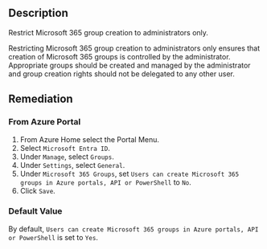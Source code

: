 ## Description

Restrict Microsoft 365 group creation to administrators only.

Restricting Microsoft 365 group creation to administrators only ensures that creation of Microsoft 365 groups is controlled by the administrator. Appropriate groups should be created and managed by the administrator and group creation rights should not be delegated to any other user.

## Remediation

### From Azure Portal

1. From Azure Home select the Portal Menu.
2. Select `Microsoft Entra ID`.
3. Under `Manage`, select `Groups`.
4. Under `Settings`, select `General`.
5. Under `Microsoft 365 Groups`, set `Users can create Microsoft 365 groups in Azure portals, API or PowerShell` to `No`.
6. Click `Save`.

### Default Value

By default, `Users can create Microsoft 365 groups in Azure portals, API or PowerShell` is set to `Yes`.
